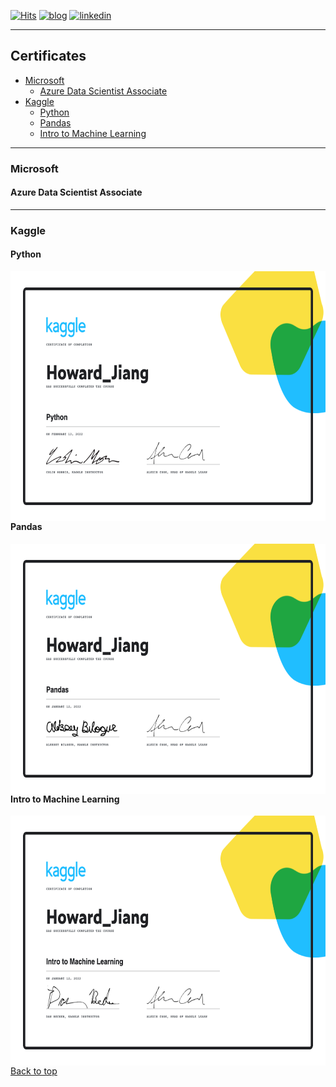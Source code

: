 [![Hits](https://hits.seeyoufarm.com/api/count/incr/badge.svg?url=https%3A%2F%2Fgithub.com%2Fhoward-haowen%2Fhoward-haowen.github.io&count_bg=%2367E805&title_bg=%23555555&icon=grav.svg&icon_color=%2367E805&title=visitors&edge_flat=false)](https://hits.seeyoufarm.com) [![blog](https://img.shields.io/badge/Visit-My_AI_blog-blue?style=flat&logo=blogger&logoColor=white)](https://howard-haowen.github.io/blog.ai/) [![linkedin](https://img.shields.io/badge/View-My%20LinkedIn-blue?style=flat&logo=linkedin&logoColor=white)](https://www.linkedin.com/in/haowen-jiang-phd-16242074/)

---
## Certificates

- [Microsoft](#microsoft)
    - [Azure Data Scientist Associate](#azure-data-scientist-associate)
- [Kaggle](#kaggle)
    - [Python](#python)
    - [Pandas](#pandas)
    - [Intro to Machine Learning](#intro-to-machine-learning)   

---
### Microsoft 

#### Azure Data Scientist Associate

<div data-iframe-width="150" data-iframe-height="270" data-share-badge-id="7c4f2a43-cf71-4604-b36d-d68544c96a2e" data-share-badge-host="https://www.credly.com"></div><script type="text/javascript" async src="//cdn.credly.com/assets/utilities/embed.js"></script>

---
### Kaggle

#### Python

<img src="https://github.com/howard-haowen/blog.ai/raw/master/images/Kaggle-Python.png" width="600" height="400" align="left">

#### Pandas

<img src="https://github.com/howard-haowen/blog.ai/raw/master/images/Kaggle-Pandas.png" width="600" height="400" align="left">

#### Intro to Machine Learning
<img src="https://github.com/howard-haowen/blog.ai/raw/master/images/Kaggle-IntroToMachineLearning.png" width="600" height="400" align="left">

[Back to top](#)

